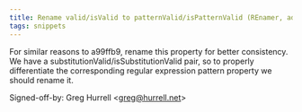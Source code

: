 ```yaml
---
title: Rename valid/isValid to patternValid/isPatternValid (REnamer, adea2c7)
tags: snippets
---
```


For similar reasons to a99ffb9, rename this property for better consistency. We have a substitutionValid/isSubstitutionValid pair, so to properly differentiate the corresponding regular expression pattern property we should rename it.

Signed-off-by: Greg Hurrell &lt;greg@hurrell.net&gt;
